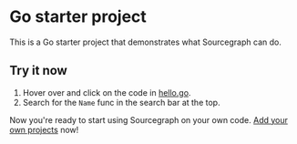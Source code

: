 # Go starter project

This is a Go starter project that demonstrates what Sourcegraph can do.

## Try it now

1. Hover over and click on the code in
   [hello.go](/sample/golang/hello/-/tree/hello.go).
1. Search for the `Name` func in the search bar at the top.

Now you're ready to start using Sourcegraph on your own
code. [Add your own projects](/) now!
